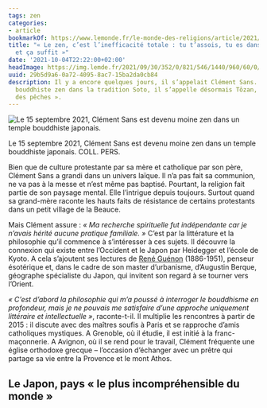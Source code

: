 ```yaml
---
tags: zen
categories:
- article
bookmarkOf: https://www.lemonde.fr/le-monde-des-religions/article/2021/10/01/un-jeune-francais-ordonne-moine-zen-au-japon_6096686_6038514.html
title: "« Le zen, c’est l’inefficacité totale : tu t’assois, tu es dans ta posture
  et ça suffit »"
date: '2021-10-04T22:22:00+02:00'
headImage: https://img.lemde.fr/2021/09/30/352/0/821/546/1440/960/60/0/6808995_520631130-cle-ment.jpg
uuid: 29b5d9a6-0a72-4095-8ac7-15ba2da0cb84
description: Il y a encore quelques jours, il s’appelait Clément Sans. Ordonné moine
  bouddhiste zen dans la tradition Soto, il s’appelle désormais Tōzan, « la montagne
  des pêches ».
---
```


![Le 15 septembre 2021, Clément Sans est devenu moine zen dans un temple bouddhiste japonais.](https://img.lemde.fr/2021/09/30/159/0/821/821/664/0/75/0/6808995_520631130-cle-ment.jpg)

Le 15 septembre 2021, Clément Sans est devenu moine zen dans un temple bouddhiste japonais. COLL. PERS.

Bien que de culture protestante par sa mère et catholique par son père, Clément Sans a grandi dans un univers laïque. Il n’a pas fait sa communion, ne va pas à la messe et n’est même pas baptisé. Pourtant, la religion fait partie de son paysage mental. Elle l’intrigue depuis toujours. Surtout quand sa grand-mère raconte les hauts faits de résistance de certains protestants dans un petit village de la Beauce.

Mais Clément assure : _« Ma recherche spirituelle fut indépendante car je n’avais hérité aucune pratique familiale. »_ C’est par la littérature et la philosophie qu’il commence à s’intéresser à ces sujets. Il découvre la connexion qui existe entre l’Occident et le Japon par Heidegger et l’école de Kyoto. A cela s’ajoutent ses lectures de [René Guénon](https://www.lemonde.fr/archives/article/1951/01/10/rene-guenon-est-mort-au-caire_2066431_1819218.html) (1886-1951), penseur ésotérique et, dans le cadre de son master d’urbanisme, d’Augustin Berque, géographe spécialiste du Japon, qui invitent son regard à se tourner vers l’Orient.

_« C’est d’abord la philosophie qui m’a poussé à interroger le bouddhisme en profondeur, mais je ne pouvais me satisfaire d’une approche uniquement littéraire et intellectuelle »_, raconte-t-il. Il multiplie les rencontres à partir de 2015 : il discute avec des maîtres soufis à Paris et se rapproche d’amis catholiques mystiques. A Grenoble, où il étudie, il est initié à la franc-maçonnerie. A Avignon, où il se rend pour le travail, Clément fréquente une église orthodoxe grecque – l’occasion d’échanger avec un prêtre qui partage sa vie entre la Provence et le mont Athos.

Le Japon, pays « le plus incompréhensible du monde »
---

